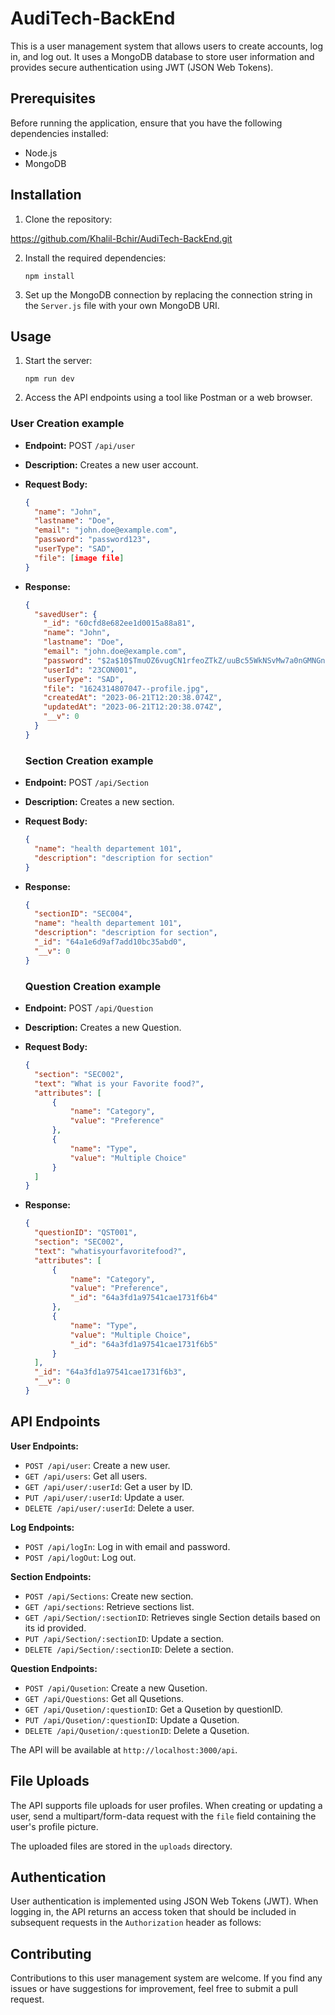 # AudiTech-BackEnd

This is a user management system that allows users to create accounts, log in, and log out. It uses a MongoDB database to store user information and provides secure authentication using JWT (JSON Web Tokens).

## Prerequisites

Before running the application, ensure that you have the following dependencies installed:

- Node.js
- MongoDB

## Installation

1. Clone the repository:

  https://github.com/Khalil-Bchir/AudiTech-BackEnd.git

2. Install the required dependencies:

   ```
   npm install
   ```

3. Set up the MongoDB connection by replacing the connection string in the `Server.js` file with your own MongoDB URI.

## Usage

1. Start the server:

   ```
   npm run dev
   ```

2. Access the API endpoints using a tool like Postman or a web browser.

### User Creation example

- **Endpoint:** POST `/api/user`
- **Description:** Creates a new user account.
- **Request Body:**

  ```json
  {
    "name": "John",
    "lastname": "Doe",
    "email": "john.doe@example.com",
    "password": "password123",
    "userType": "SAD",
    "file": [image file]
  }
  ```

- **Response:**

  ```json
  {
    "savedUser": {
      "_id": "60cfd8e682ee1d0015a88a81",
      "name": "John",
      "lastname": "Doe",
      "email": "john.doe@example.com",
      "password": "$2a$10$TmuOZ6vugCN1rfeoZTkZ/uuBc55WkNSvMw7a0nGMNGnOV0qJyWXFm",
      "userId": "23CON001",
      "userType": "SAD",
      "file": "1624314807047--profile.jpg",
      "createdAt": "2023-06-21T12:20:38.074Z",
      "updatedAt": "2023-06-21T12:20:38.074Z",
      "__v": 0
    }
  }
  ```
  ### Section Creation example

- **Endpoint:** POST `/api/Section`
- **Description:** Creates a new section.
- **Request Body:**

  ```json
  {
    "name": "health departement 101",
    "description": "description for section"
  }
  ```

- **Response:**

  ```json
  {
    "sectionID": "SEC004",
    "name": "health departement 101",
    "description": "description for section",
    "_id": "64a1e6d9af7add10bc35abd0",
    "__v": 0
  }
  ```

  ### Question Creation example

- **Endpoint:** POST `/api/Question`
- **Description:** Creates a new Question.
- **Request Body:**

  ```json
  {
    "section": "SEC002",
    "text": "What is your Favorite food?",
    "attributes": [
        {
            "name": "Category",
            "value": "Preference"
        },
        {
            "name": "Type",
            "value": "Multiple Choice"
        }
    ]
  }
  ```

- **Response:**

  ```json
  {
    "questionID": "QST001",
    "section": "SEC002",
    "text": "whatisyourfavoritefood?",
    "attributes": [
        {
            "name": "Category",
            "value": "Preference",
            "_id": "64a3fd1a97541cae1731f6b4"
        },
        {
            "name": "Type",
            "value": "Multiple Choice",
            "_id": "64a3fd1a97541cae1731f6b5"
        }
    ],
    "_id": "64a3fd1a97541cae1731f6b3",
    "__v": 0
  }
  ```

## API Endpoints

**User Endpoints:**

- `POST /api/user`: Create a new user.
- `GET /api/users`: Get all users.
- `GET /api/user/:userId`: Get a user by ID.
- `PUT /api/user/:userId`: Update a user.
- `DELETE /api/user/:userId`: Delete a user.

**Log Endpoints:**

- `POST /api/logIn`: Log in with email and password.
- `POST /api/logOut`: Log out.

**Section Endpoints:**

- `POST /api/Sections`: Create new section.
- `GET /api/sections`: Retrieve sections list.
- `GET /api/Section/:sectionID`: Retrieves single Section details based on its id provided.
- `PUT /api/Section/:sectionID`: Update a section.
- `DELETE /api/Section/:sectionID`: Delete a section.

**Question Endpoints:**

- `POST /api/Qusetion`: Create a new Qusetion.
- `GET /api/Questions`: Get all Qusetions.
- `GET /api/Qusetion/:questionID`: Get a Qusetion by questionID.
- `PUT /api/Qusetion/:questionID`: Update a Qusetion.
- `DELETE /api/Qusetion/:questionID`: Delete a Qusetion.


The API will be available at `http://localhost:3000/api`.
## File Uploads

The API supports file uploads for user profiles. When creating or updating a user, send a multipart/form-data request with the `file` field containing the user's profile picture.

The uploaded files are stored in the `uploads` directory.

## Authentication

User authentication is implemented using JSON Web Tokens (JWT). When logging in, the API returns an access token that should be included in subsequent requests in the `Authorization` header as follows:



## Contributing

Contributions to this user management system are welcome. If you find any issues or have suggestions for improvement, feel free to submit a pull request.
